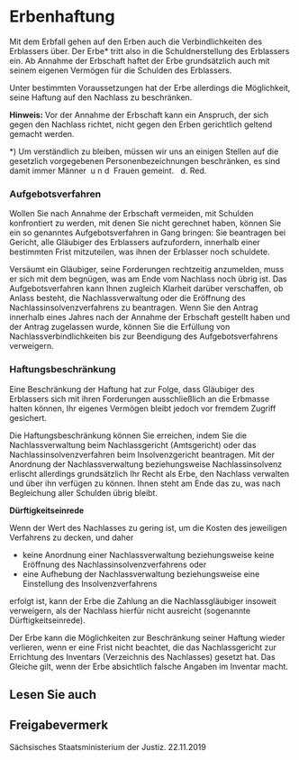 # Erbenhaftung

Mit dem Erbfall gehen auf den Erben auch die Verbindlichkeiten des Erblassers über. Der Erbe\* tritt also in die Schuldnerstellung des Erblassers ein. Ab Annahme der Erbschaft haftet der Erbe grundsätzlich auch mit seinem eigenen Vermögen für die Schulden des Erblassers.

Unter bestimmten Voraussetzungen hat der Erbe allerdings die Möglichkeit, seine Haftung auf den Nachlass zu beschränken.

**Hinweis:** Vor der Annahme der Erbschaft kann ein Anspruch, der sich gegen den Nachlass richtet, nicht gegen den Erben gerichtlich geltend gemacht werden.

\*) Um verständlich zu bleiben, müssen wir uns an einigen Stellen auf die gesetzlich vorgegebenen Personenbezeichnungen beschränken, es sind damit immer Männer  u n d  Frauen gemeint.   d. Red.

### Aufgebotsverfahren

Wollen Sie nach Annahme der Erbschaft vermeiden, mit Schulden konfrontiert zu werden, mit denen Sie nicht gerechnet haben, können Sie ein so genanntes Aufgebotsverfahren in Gang bringen: Sie beantragen bei Gericht, alle Gläubiger des Erblassers aufzufordern, innerhalb einer bestimmten Frist mitzuteilen, was ihnen der Erblasser noch schuldete.

Versäumt ein Gläubiger, seine Forderungen rechtzeitig anzumelden, muss er sich mit dem begnügen, was am Ende vom Nachlass noch übrig ist. Das Aufgebotsverfahren kann Ihnen zugleich Klarheit darüber verschaffen, ob Anlass besteht, die Nachlassverwaltung oder die Eröffnung des Nachlassinsolvenzverfahrens zu beantragen. Wenn Sie den Antrag innerhalb eines Jahres nach der Annahme der Erbschaft gestellt haben und der Antrag zugelassen wurde, können Sie die Erfüllung von Nachlassverbindlichkeiten bis zur Beendigung des Aufgebotsverfahrens verweigern.

### Haftungsbeschränkung

Eine Beschränkung der Haftung hat zur Folge, dass Gläubiger des Erblassers sich mit ihren Forderungen ausschließlich an die Erbmasse halten können, Ihr eigenes Vermögen bleibt jedoch vor fremdem Zugriff gesichert.

Die Haftungsbeschränkung können Sie erreichen, indem Sie die Nachlassverwaltung beim Nachlassgericht (Amtsgericht) oder das Nachlassinsolvenzverfahren beim Insolvenzgericht beantragen. Mit der Anordnung der Nachlassverwaltung beziehungsweise Nachlassinsolvenz erlischt allerdings grundsätzlich Ihr Recht als Erbe, den Nachlass verwalten und über ihn verfügen zu können. Ihnen steht am Ende das zu, was nach Begleichung aller Schulden übrig bleibt.

**Dürftigkeitseinrede**

Wenn der Wert des Nachlasses zu gering ist, um die Kosten des jeweiligen Verfahrens zu decken, und daher

* keine Anordnung einer Nachlassverwaltung beziehungsweise keine Eröffnung des Nachlassinsolvenzverfahrens oder
* eine Aufhebung der Nachlassverwaltung beziehungsweise eine Einstellung des Insolvenzverfahrens

erfolgt ist, kann der Erbe die Zahlung an die Nachlassgläubiger insoweit verweigern, als der Nachlass hierfür nicht ausreicht (sogenannte Dürftigkeitseinrede).

Der Erbe kann die Möglichkeiten zur Beschränkung seiner Haftung wieder verlieren, wenn er eine Frist nicht beachtet, die das Nachlassgericht zur Errichtung des Inventars (Verzeichnis des Nachlasses) gesetzt hat. Das Gleiche gilt, wenn der Erbe absichtlich falsche Angaben im Inventar macht.

## Lesen Sie auch

## Freigabevermerk

Sächsisches Staatsministerium der Justiz. 22.11.2019
